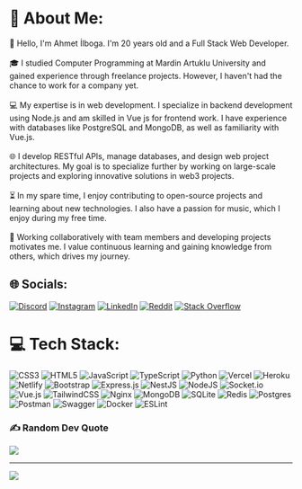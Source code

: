 # 💫 About Me:
👋 Hello, I'm Ahmet İlboga. I'm 20 years old and a Full Stack Web Developer.<br><br>🎓 I studied Computer Programming at Mardin Artuklu University and gained experience through freelance projects. However, I haven't had the chance to work for a company yet.<br><br>💻 My expertise is in web development. I specialize in backend development using Node.js and am skilled in Vue js for frontend work. I have experience with databases like PostgreSQL and MongoDB, as well as familiarity with Vue.js.<br><br>🌐 I develop RESTful APIs, manage databases, and design web project architectures. My goal is to specialize further by working on large-scale projects and exploring innovative solutions in web3 projects.<br><br>⏳ In my spare time, I enjoy contributing to open-source projects and learning about new technologies. I also have a passion for music, which I enjoy during my free time.<br><br>🤝 Working collaboratively with team members and developing projects motivates me. I value continuous learning and gaining knowledge from others, which drives my journey.


## 🌐 Socials:
[![Discord](https://img.shields.io/badge/Discord-%237289DA.svg?logo=discord&logoColor=white)](https://discord.gg/sGXGJRWK84) [![Instagram](https://img.shields.io/badge/Instagram-%23E4405F.svg?logo=Instagram&logoColor=white)](https://instagram.com/ahmet_ilboga47) [![LinkedIn](https://img.shields.io/badge/LinkedIn-%230077B5.svg?logo=linkedin&logoColor=white)](https://linkedin.com/in/ahmet-ilboga) [![Reddit](https://img.shields.io/badge/Reddit-%23FF4500.svg?logo=Reddit&logoColor=white)](https://reddit.com/user/ahmet_ilboga2004) [![Stack Overflow](https://img.shields.io/badge/-Stackoverflow-FE7A16?logo=stack-overflow&logoColor=white)](https://stackoverflow.com/users/18583825) 

# 💻 Tech Stack:
![CSS3](https://img.shields.io/badge/css3-%231572B6.svg?style=for-the-badge&logo=css3&logoColor=white) ![HTML5](https://img.shields.io/badge/html5-%23E34F26.svg?style=for-the-badge&logo=html5&logoColor=white) ![JavaScript](https://img.shields.io/badge/javascript-%23323330.svg?style=for-the-badge&logo=javascript&logoColor=%23F7DF1E) ![TypeScript](https://img.shields.io/badge/typescript-%23007ACC.svg?style=for-the-badge&logo=typescript&logoColor=white) ![Python](https://img.shields.io/badge/python-3670A0?style=for-the-badge&logo=python&logoColor=ffdd54) ![Vercel](https://img.shields.io/badge/vercel-%23000000.svg?style=for-the-badge&logo=vercel&logoColor=white) ![Heroku](https://img.shields.io/badge/heroku-%23430098.svg?style=for-the-badge&logo=heroku&logoColor=white) ![Netlify](https://img.shields.io/badge/netlify-%23000000.svg?style=for-the-badge&logo=netlify&logoColor=#00C7B7) ![Bootstrap](https://img.shields.io/badge/bootstrap-%23563D7C.svg?style=for-the-badge&logo=bootstrap&logoColor=white) ![Express.js](https://img.shields.io/badge/express.js-%23404d59.svg?style=for-the-badge&logo=express&logoColor=%2361DAFB) ![NestJS](https://img.shields.io/badge/nestjs-%23E0234E.svg?style=for-the-badge&logo=nestjs&logoColor=white) ![NodeJS](https://img.shields.io/badge/node.js-6DA55F?style=for-the-badge&logo=node.js&logoColor=white) ![Socket.io](https://img.shields.io/badge/Socket.io-black?style=for-the-badge&logo=socket.io&badgeColor=010101) ![Vue.js](https://img.shields.io/badge/vuejs-%2335495e.svg?style=for-the-badge&logo=vuedotjs&logoColor=%234FC08D) ![TailwindCSS](https://img.shields.io/badge/tailwindcss-%2338B2AC.svg?style=for-the-badge&logo=tailwind-css&logoColor=white) ![Nginx](https://img.shields.io/badge/nginx-%23009639.svg?style=for-the-badge&logo=nginx&logoColor=white) ![MongoDB](https://img.shields.io/badge/MongoDB-%234ea94b.svg?style=for-the-badge&logo=mongodb&logoColor=white) ![SQLite](https://img.shields.io/badge/sqlite-%2307405e.svg?style=for-the-badge&logo=sqlite&logoColor=white) ![Redis](https://img.shields.io/badge/redis-%23DD0031.svg?style=for-the-badge&logo=redis&logoColor=white) ![Postgres](https://img.shields.io/badge/postgres-%23316192.svg?style=for-the-badge&logo=postgresql&logoColor=white) ![Postman](https://img.shields.io/badge/Postman-FF6C37?style=for-the-badge&logo=postman&logoColor=white) ![Swagger](https://img.shields.io/badge/-Swagger-%23Clojure?style=for-the-badge&logo=swagger&logoColor=white) ![Docker](https://img.shields.io/badge/docker-%230db7ed.svg?style=for-the-badge&logo=docker&logoColor=white) ![ESLint](https://img.shields.io/badge/ESLint-4B3263?style=for-the-badge&logo=eslint&logoColor=white)

### ✍️ Random Dev Quote
![](https://quotes-github-readme.vercel.app/api?type=horizontal&theme=radical)

---
[![](https://visitcount.itsvg.in/api?id=ahmetilboga2004&icon=5&color=0)](https://visitcount.itsvg.in)

<!-- Proudly created with GPRM ( https://gprm.itsvg.in ) -->
